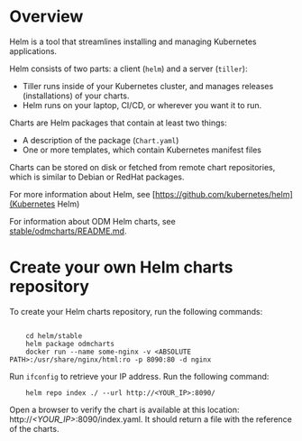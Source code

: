 # Overview

Helm is a tool that streamlines installing and managing Kubernetes applications. 

Helm consists of two parts: a client (`helm`) and a server (`tiller`):
- Tiller runs inside of your Kubernetes cluster, and manages releases (installations) of your charts.
- Helm runs on your laptop, CI/CD, or wherever you want it to run.

Charts are Helm packages that contain at least two things:
- A description of the package (`Chart.yaml`)
- One or more templates, which contain Kubernetes manifest files

Charts can be stored on disk or fetched from remote chart repositories, which is similar to Debian or RedHat packages.

For more information about Helm, see [https://github.com/kubernetes/helm](Kubernetes Helm)

For information about ODM Helm charts, see [stable/odmcharts/README.md](stable/odmcharts/README.md).

# Create your own Helm charts repository

To create your Helm charts repository, run the following commands:
```

    cd helm/stable
    helm package odmcharts
    docker run --name some-nginx -v <ABSOLUTE PATH>:/usr/share/nginx/html:ro -p 8090:80 -d nginx
```
Run `ifconfig` to retrieve your IP address.
Run the following command:
```
    helm repo index ./ --url http://<YOUR_IP>:8090/
```
Open a browser to verify the chart is available at this location: http://_<YOUR_IP>_:8090/index.yaml. It should return a file with the reference of the charts.


